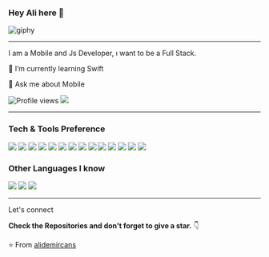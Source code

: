 ### Hey Ali here 👋

![giphy](https://media.giphy.com/media/RbDKaczqWovIugyJmW/giphy.gif)

---

I am a Mobile and Js Developer, ı want to be a Full Stack.
 
 🌱 I’m currently learning Swift
  
 💬 Ask me about Mobile


![Profile views](https://gpvc.arturio.dev/alidemircans)  <img src="https://img.shields.io/github/followers/alidemircans?label=Follow" style=" float:left, margin-right:10px" />


---


### Tech & Tools Preference

<img src = "https://img.shields.io/badge/-HTML5-E34F26?style=flat&logo=html5&logoColor=white"> <img src = "https://img.shields.io/badge/-CSS3-1572B6?style=flat&logo=css3&logoColor=white"> <img src="https://img.shields.io/badge/-Bootstrap-563D7C?style=flat&logo=bootstrap&logoColor=white"> <img src="https://img.shields.io/badge/-JavaScript-eed718?style=flat&logo=javascript&logoColor=ffffff">
<img src="http://img.shields.io/badge/-Flutter-007ACC?style=flat&logo=flutter&logoColor=white">
<img src="https://img.shields.io/badge/-Sass-cc6699?style=flat&logo=sass&logoColor=ffffff">
<img src="https://img.shields.io/badge/-MongoDB-4DB33D?style=flat&logo=mongodb&logoColor=FFFFFF">
<img src="https://img.shields.io/badge/-MySQL-F29111?style=flat&logo=mysql&logoColor=FFFFFF">
<img src="https://img.shields.io/badge/-Express.js-787878?style=flat">
<img src="https://img.shields.io/badge/-Node.js-3C873A?style=flat&logo=Node.js&logoColor=white">
<img src="https://img.shields.io/badge/-Firebase-FFA611?style=flat&logo=firebase&logoColor=FFFFFF">
<img src="http://img.shields.io/badge/-Git-F1502F?style=flat&logo=git&logoColor=FFFFFF">
<img src="http://img.shields.io/badge/-Github-000000?style=flat&logo=github&logoColor=FFFFFF">
<img src="http://img.shields.io/badge/-VS%20Code-007ACC?style=flat&logo=visual%20studio%20code&logoColor=white">

### Other Languages I know
<img src="http://img.shields.io/badge/-Java-F89820?style=flat&logo=java&logoColor=white"> <img src="https://img.shields.io/badge/-C%20&%20C++-659ad2?style=flat&logo=c%2B%2B&logoColor=ffffff"> <img src="https://img.shields.io/badge/-Python-black?style=flat&logo=python&logoColor=white"> 



---

Let's connect

**Check the Repositories and don't forget to give a star.** 👇

:star: From [alidemircans](https://github.com/alidemircans)

[twitter]: https://twitter.com/alidemircans
[instagram]: https://www.instagram.com/alidemircans/
[linkedin]: https://www.linkedin.com/in/alidemircans/
[medium]: https://medium.com/@ali.demircan.55.1572
